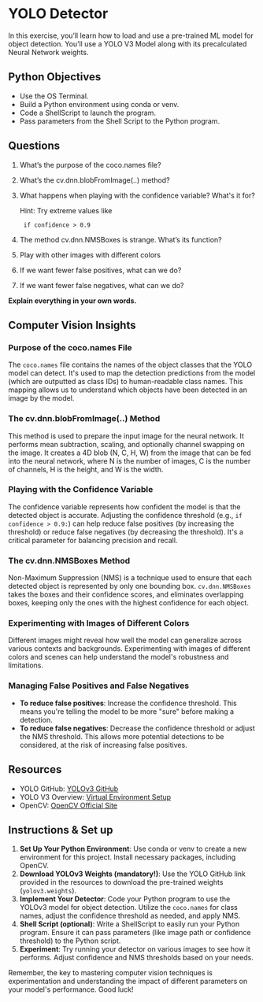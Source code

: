 # YOLO Detector

In this exercise, you’ll learn how to load and use a pre-trained ML model for object detection. You’ll use a YOLO V3 Model along with its precalculated Neural Network weights.

## Python Objectives

- Use the OS Terminal.
- Build a Python environment using conda or venv.
- Code a ShellScript to launch the program.
- Pass parameters from the Shell Script to the Python program.

## Questions

1. What’s the purpose of the coco.names file?
2. What’s the cv.dnn.blobFromImage(..) method?
3. What happens when playing with the confidence variable? What's it for?
    
    Hint: Try extreme values like
    
        if confidence > 0.9
4. The method cv.dnn.NMSBoxes is strange. What’s its function?
5. Play with other images with different colors
6. If we want fewer false positives, what can we do?
7. If we want fewer false negatives, what can we do?

**Explain everything in your own words.**

## Computer Vision Insights

### Purpose of the coco.names File

The `coco.names` file contains the names of the object classes that the YOLO model can detect. It's used to map the detection predictions from the model (which are outputted as class IDs) to human-readable class names. This mapping allows us to understand which objects have been detected in an image by the model.

### The cv.dnn.blobFromImage(..) Method

This method is used to prepare the input image for the neural network. It performs mean subtraction, scaling, and optionally channel swapping on the image. It creates a 4D blob (N, C, H, W) from the image that can be fed into the neural network, where N is the number of images, C is the number of channels, H is the height, and W is the width.

### Playing with the Confidence Variable

The confidence variable represents how confident the model is that the detected object is accurate. Adjusting the confidence threshold (e.g., `if confidence > 0.9:`) can help reduce false positives (by increasing the threshold) or reduce false negatives (by decreasing the threshold). It's a critical parameter for balancing precision and recall.

### The cv.dnn.NMSBoxes Method

Non-Maximum Suppression (NMS) is a technique used to ensure that each detected object is represented by only one bounding box. `cv.dnn.NMSBoxes` takes the boxes and their confidence scores, and eliminates overlapping boxes, keeping only the ones with the highest confidence for each object.

### Experimenting with Images of Different Colors

Different images might reveal how well the model can generalize across various contexts and backgrounds. Experimenting with images of different colors and scenes can help understand the model's robustness and limitations.

### Managing False Positives and False Negatives

- **To reduce false positives**: Increase the confidence threshold. This means you're telling the model to be more "sure" before making a detection.
- **To reduce false negatives**: Decrease the confidence threshold or adjust the NMS threshold. This allows more potential detections to be considered, at the risk of increasing false positives.

## Resources

- YOLO GitHub: [YOLOv3 GitHub](https://github.com/ultralytics/yolov3/releases)
- YOLO V3 Overview: [Virtual Environment Setup](https://python.land/virtual-environments/virtualenv)
- OpenCV: [OpenCV Official Site](https://opencv.org/)


## Instructions & Set up

1. **Set Up Your Python Environment**: Use conda or venv to create a new environment for this project. Install necessary packages, including OpenCV.
2. **Download YOLOv3 Weights (mandatory!)**: Use the YOLO GitHub link provided in the resources to download the pre-trained weights (`yolov3.weights`).
3. **Implement Your Detector**: Code your Python program to use the YOLOv3 model for object detection. Utilize the `coco.names` for class names, adjust the confidence threshold as needed, and apply NMS.
4. **Shell Script (optional)**: Write a ShellScript to easily run your Python program. Ensure it can pass parameters (like image path or confidence threshold) to the Python script.
5. **Experiment**: Try running your detector on various images to see how it performs. Adjust confidence and NMS thresholds based on your needs.

Remember, the key to mastering computer vision techniques is experimentation and understanding the impact of different parameters on your model's performance. Good luck!